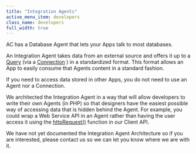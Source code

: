 ```yaml
---
title: "Integration Agents"
active_menu_item: developers
class_name: developers
full_width: true
---
```



AC has a Database Agent that lets your Apps talk to most databases.

An Integration Agent takes data from an external source and offers it up to a [Query](advqueries.htm) (via a [Connection](advconnections.htm) ) in a standardized format. This format allows an App to easily consume that Agents content in a standard fashion.

If you need to access data stored in other Apps, you do not need to use an Agent nor a Connection.

We architected the Integration Agent in a way that will allow developers to write their own Agents (in PHP) so that designers have the easiest possible way of accessing data that is hidden behind the Agent. For example, you could wrap a Web Service API in an Agent rather than having the user access it using the [httpRequest()](../../../scripting-apis/client-api/soap-restful-ajax-calls/httprequest) function in our Client API.

We have not yet documented the Integration Agent Architecture so if you are interested, please contact us so we can let you know where we are with it.

